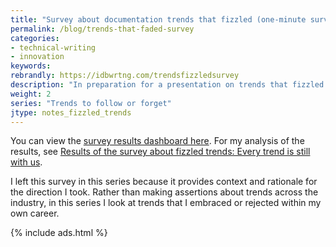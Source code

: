 ```yaml
---
title: "Survey about documentation trends that fizzled (one-minute survey)"
permalink: /blog/trends-that-faded-survey
categories:
- technical-writing
- innovation
keywords:
rebrandly: https://idbwrtng.com/trendsfizzledsurvey
description: "In preparation for a presentation on trends that fizzled or faded, I launched this short survey to get some help in identifying fizzled trends. The survey is still open (so feel free to take it), but I'm not longer actively monitoring the results. The <a href='https://www.questionpro.com/t/AOaGwZq7kM'>survey is here</a>. The survey has you rank the trends using sliders."
weight: 2
series: "Trends to follow or forget"
jtype: notes_fizzled_trends
---
```


You can view the <a href='https://www.questionpro.com/t/7BnU7DZq7kM'>survey results dashboard here</a>. For my analysis of the results, see [Results of the survey about fizzled trends: Every trend is still with us](/blog/results-of-fizzled-trends-survey).

I left this survey in this series because it provides context and rationale for the direction I took. Rather than making assertions about trends across the industry, in this series I look at trends that I embraced or rejected within my own career.

{% include ads.html %}
